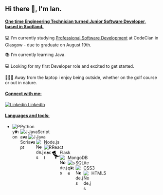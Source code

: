 ## Hi there 👋, I'm Ian.

#### <ins>One time Engineering Technician turned Junior Software Developer, based in Scotland.</ins>

💻 I'm currently studying [Professional Software Development](https://codeclan.com/courses/professional-software-development/) at CodeClan in Glasgow - due to graduate on August 19th.

📚 I'm currently learning Java.

💻 Looking for my first Developer role and excited to get started.

🏌🏽‍♂️ Away from the laptop i enjoy being outside, whether on the golf course or out in nature.


#### <ins>Connect with me:</ins>
[![Linkedin](https://i.stack.imgur.com/gVE0j.png) LinkedIn](https://www.linkedin.com/in/ian-wlodarczyk)
&nbsp;




#### <ins>Languages and tools:</ins>
 * <img align="left" alt="Python" width="26px" src="https://raw.githubusercontent.com/jmnote/z-icons/master/svg/python.svg"/> Python
 * <img align="left" alt="JavaScript" width="26px" src="https://raw.githubusercontent.com/jmnote/z-icons/master/svg/javascript.svg"/> JavaScript
 * <img align="left" alt="Java" width="26px" src="https://raw.githubusercontent.com/jmnote/z-icons/master/svg/java.svg"/> Java
 * <img align="left" alt="Node.js" width="26px" src="https://profilinator.rishav.dev/skills-assets/nodejs-original-wordmark.svg" alt="Node.js"/> Node.js
* <img align="left" alt="React" width="26px" src="https://user-images.githubusercontent.com/102290897/182042458-8b7b356b-22f6-41c9-900c-dd57b7710b10.png"/> React
* <img align="left" alt="Flask" width="26px" src="https://raw.githubusercontent.com/simple-icons/simple-icons/22dcd449cefa00d7b7f22984d16c480276b417a4/icons/flask.svg"/> Flask
 * <img align="left" alt="Node.js" width="26px" src="https://profilinator.rishav.dev/skills-assets/mongodb-original-wordmark.svg" alt="MongoDB"/> MongoDB
 * <img align="left" alt="sqlite" width="26px" src="https://e7.pngegg.com/pngimages/778/255/png-clipart-sqlite-database-android-mysql-android-text-logo-thumbnail.png" /> SQLite
 * <img align="left" alt="Node.js" width="26px" src="https://profilinator.rishav.dev/skills-assets/css3-original-wordmark.svg" alt="CSS3"/> CSS3
 * <img align="left" alt="Node.js" width="26px" src="https://profilinator.rishav.dev/skills-assets/html5-original-wordmark.svg" alt="HTML5" /> HTML5
 


<!--
<img align="left" alt="VSCode" width="26" src="https://github.com/hussainweb/hussainweb/blob/main/icons/vscode.png?raw=true"/> VSCode
<table>
<tr>
<td width="33%">
 <div> 
 * <img align="left" alt="Python" width="26px" src="https://raw.githubusercontent.com/jmnote/z-icons/master/svg/python.svg"/> Python
 * <img align="left" alt="JavaScript" width="26px" src="https://raw.githubusercontent.com/jmnote/z-icons/master/svg/javascript.svg"/> JavaScript
 * <img align="left" alt="Java" width="26px" src="https://raw.githubusercontent.com/jmnote/z-icons/master/svg/java.svg"/> Java
 </div>
</td>
<td width="33%">
  
<div>
* <img align="left" alt="Node.js" width="26px" src="https://profilinator.rishav.dev/skills-assets/nodejs-original-wordmark.svg" alt="Node.js"/> Node.js
* <img align="left" alt="React" width="26px" src="https://user-images.githubusercontent.com/102290897/182042458-8b7b356b-22f6-41c9-900c-dd57b7710b10.png"/> React
* <img align="left" alt="Flask" width="26px" src="https://raw.githubusercontent.com/simple-icons/simple-icons/22dcd449cefa00d7b7f22984d16c480276b417a4/icons/flask.svg"/> Flask
</div>
  
</td>
<td width="33%">
 
 <div>
 * <img align="left" alt="Node.js" width="26px" src="https://profilinator.rishav.dev/skills-assets/mongodb-original-wordmark.svg" alt="MongoDB"/> MongoDB
 * <img align="left" alt="Node.js" width="26px" src="https://profilinator.rishav.dev/skills-assets/css3-original-wordmark.svg" alt="CSS3"/> CSS3
 * <img align="left" alt="Node.js" width="26px" src="https://profilinator.rishav.dev/skills-assets/html5-original-wordmark.svg" alt="HTML5" /> HTML5
 </div>
</tr>
</table>
-->


<!--
**ianflod/ianflod** is a ✨ _special_ ✨ repository because its `README.md` (this file) appears on your GitHub profile.

Here are some ideas to get you started:

- 🔭 I’m currently working on ...
- 🌱 I’m currently learning ...
- 👯 I’m looking to collaborate on ...
- 🤔 I’m looking for help with ...
- 💬 Ask me about ...
- 📫 How to reach me: ...
- 😄 Pronouns: ...
- ⚡ Fun fact: ...
-->
